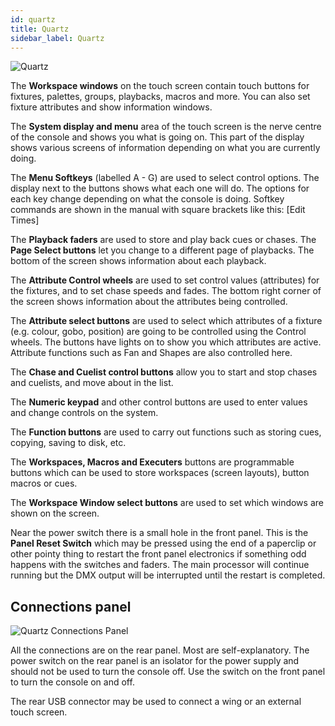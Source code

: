 ```yaml
---
id: quartz
title: Quartz
sidebar_label: Quartz
---
```


![Quartz](/docs/images/image34.jpeg)

The **Workspace windows** on the touch screen contain touch buttons for
fixtures, palettes, groups, playbacks, macros and more. You can also set
fixture attributes and show information windows.

The **System display and menu** area of the touch screen is the nerve
centre of the console and shows you what is going on. This part of the
display shows various screens of information depending on what you are
currently doing.

The **Menu Softkeys** (labelled A - G) are used to select control
options. The display next to the buttons shows what each one will do.
The options for each key change depending on what the console is doing.
Softkey commands are shown in the manual with square brackets like this:
\[Edit Times\]

The **Playback faders** are used to store and play back cues or chases.
The **Page Select buttons** let you change to a different page of
playbacks. The bottom of the screen shows information about each
playback.

The **Attribute Control wheels** are used to set control values
(attributes) for the fixtures, and to set chase speeds and fades. The
bottom right corner of the screen shows information about the attributes
being controlled.

The **Attribute select buttons** are used to select which attributes of
a fixture (e.g. colour, gobo, position) are going to be controlled using
the Control wheels. The buttons have lights on to show you which
attributes are active. Attribute functions such as Fan and Shapes are
also controlled here.

The **Chase and Cuelist control buttons** allow you to start and stop
chases and cuelists, and move about in the list.

The **Numeric keypad** and other control buttons are used to enter
values and change controls on the system.

The **Function buttons** are used to carry out functions such as storing
cues, copying, saving to disk, etc.

The **Workspaces, Macros and Executers** buttons are programmable
buttons which can be used to store workspaces (screen layouts), button
macros or cues.

The **Workspace Window select buttons** are used to set which windows
are shown on the screen.

Near the power switch there is a small hole in the front panel. This is
the **Panel Reset Switch** which may be pressed using the end of a
paperclip or other pointy thing to restart the front panel electronics
if something odd happens with the switches and faders. The main
processor will continue running but the DMX output will be interrupted
until the restart is completed.

## Connections panel

![Quartz Connections Panel](/docs/images/image36.jpeg)

All the connections are on the rear panel. Most are self-explanatory.
The power switch on the rear panel is an isolator for the power supply
and should not be used to turn the console off. Use the switch on the
front panel to turn the console on and off.

The rear USB connector may be used to connect a wing or an external
touch screen.
